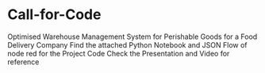 # Call-for-Code
Optimised Warehouse Management System for Perishable Goods for a Food Delivery Company 
Find the attached Python Notebook and JSON Flow of node red for the Project Code
Check the Presentation and Video for reference
